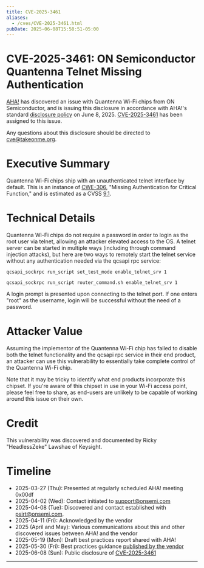 ```yaml
---
title: CVE-2025-3461
aliases:
  - /cves/CVE-2025-3461.html
pubDate: 2025-06-08T15:58:51-05:00
---
```


# CVE-2025-3461: ON Semiconductor Quantenna Telnet Missing Authentication

[AHA!] has discovered an issue with Quantenna Wi-Fi chips from ON Semiconductor, and is issuing this disclosure in accordance with AHA!'s standard [disclosure policy] on June 8, 2025. [CVE-2025-3461] has been assigned to this issue.

Any questions about this disclosure should be directed to cve@takeonme.org.

# Executive Summary

Quantenna Wi-Fi chips ship with an unauthenticated telnet interface by default. This is an instance of [CWE-306](https://cwe.mitre.org/data/definitions/306.html), "Missing Authentication for Critical Function," and is estimated as a CVSS [9.1](https://www.first.org/cvss/calculator/3-1#CVSS:3.1/AV:N/AC:L/PR:N/UI:N/S:U/C:H/I:H/A:N).

# Technical Details

Quantenna Wi-Fi chips do not require a password in order to login as the root user via telnet, allowing an attacker elevated access to the OS. A telnet server can be started in multiple ways (including through command injection attacks), but here are two ways to remotely start the telnet service without any authentication needed via the qcsapi rpc service:

`qcsapi_sockrpc run_script set_test_mode enable_telnet_srv 1`

`qcsapi_sockrpc run_script router_command.sh enable_telnet_srv 1`

A login prompt is presented upon connecting to the telnet port. If one enters "root" as the username, login will be successful without the need of a password.

# Attacker Value

Assuming the implementor of the Quantenna Wi-Fi chip has failed to disable both the telnet functionality and the qcsapi rpc service in their end product, an attacker can use this vulnerability to essentially take complete control of the Quantenna Wi-Fi chip.

Note that it may be tricky to identify what end products incorporate this chipset. If you're aware of this chipset in use in your Wi-Fi access point, please feel free to share, as end-users are unlikely to be capable of working around this issue on their own.

# Credit

This vulnerability was discovered and documented by Ricky "HeadlessZeke" Lawshae of Keysight.

# Timeline

* 2025-03-27 (Thu): Presented at regularly scheduled AHA! meeting 0x00df
* 2025-04-02 (Wed): Contact initiated to support@onsemi.com
* 2025-04-08 (Tue): Discovered and contact established with psirt@onsemi.com.
* 2025-04-11 (Fri): Acknowledged by the vendor
* 2025 (April and May): Various communications about this and other discovered issues between AHA! and the vendor
* 2025-05-19 (Mon): Draft best practices report shared with AHA!
* 2025-05-30 (Fri): Best practices guidance [published by the vendor](https://community.onsemi.com/s/article/QCS-Quantenna-Wi-Fi-product-support-and-security-best-practices)
* 2025-06-08 (Sun): Public disclosure of [CVE-2025-3461]

----

[AHA!]: https://takeonme.org
[disclosure policy]: https://takeonme.org/cve.html
[CVE-2025-3461]: https://www.cve.org/CVERecord?id=CVE-2025-3461
